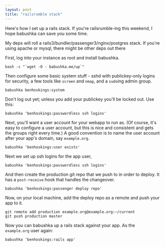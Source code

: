 ```yaml
---
layout: post
title: "railsrumble stack"
---
```


Here's how I set up a rails stack. If you're railsrumble-ing this weekend, I hope babushka can save you some time.

My deps will roll a rails3/bundler/passenger3/nginx/postgres stack. If you're using apache or mysql, there might be other deps out there

First, log into your instance as root and install babushka.

    bash -c "`wget -O - babushka.me/up`"

Then configure some basic system stuff - sshd with publickey-only logins for security, a few tools like `screen` and `nmap`, and a `sudo`ing admin group.

    babushka benhoskings:system

Don't log out yet; unless you add your publickey you'll be locked out. Use this:

    babushka 'benhoskings:passwordless ssh logins'

Next, you'll want a user account for your webapp to run as. (Of course, it's easy to configure a user account, but this is nice and consistent and gets the groups right every time.) A good convention is to name the user account after your app's domain, say `example.org`.

    babushka 'benhoskings:user exists'

Next we set up ssh logins for the app user,

    babushka 'benhoskings:passwordless ssh logins'

And then create the production git repo that we push to in order to deploy. It has a `post-receive` hook that handles the changeover.

    babushka 'benhoskings:passenger deploy repo'

Now, on your local machine, add the deploy repo as a remote and push your app to it.

    git remote add production example.org@example.org:~/current
    git push production master

Now you can babushka up a rails stack against your app. As the `example.org` user again:

    babushka 'benhoskings:rails app'


